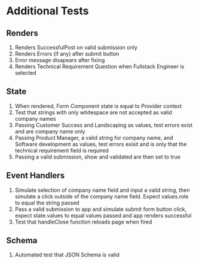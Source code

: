 # Additional Tests

## Renders

1. Renders SuccessfulPost on valid submission only
2. Renders Errors (if any) after submit button
3. Error message disapears after fixing
4. Renders Technical Requirement Question when Fullstack Engineer is selected

## State

1. When rendered, Form Component state is equal to Provider context
2. Test that strings with only whitespace are not accepted as valid company names
3. Passing Customer Success and Landscaping as values, test errors exist and are company name only
4. Passing Product Manager, a valid string for company name, and Software development as values, test errors exisit and is only that the technical requirement field is required
5. Passing a valid submission, show and validated are then set to true

## Event Handlers

1. Simulate selection of company name field and input a valid string, then simulate a click outside of the company name field. Expect values.role to equal the string passed
2. Pass a valid submission to app and simulate submit form button click, expect state.values to equal values passed and app renders successful
3. Test that handleClose function reloads page when fired

## Schema

1. Automated test that JSON Schema is valid
